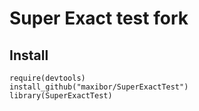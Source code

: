 # Super Exact test fork

## Install

```{r}
require(devtools)
install_github("maxibor/SuperExactTest")
library(SuperExactTest)
```
